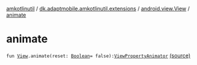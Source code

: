 [amkotlinutil](../../index.md) / [dk.adaptmobile.amkotlinutil.extensions](../index.md) / [android.view.View](index.md) / [animate](./animate.md)

# animate

`fun `[`View`](https://developer.android.com/reference/android/view/View.html)`.animate(reset: `[`Boolean`](https://kotlinlang.org/api/latest/jvm/stdlib/kotlin/-boolean/index.html)` = false): `[`ViewPropertyAnimator`](https://developer.android.com/reference/android/view/ViewPropertyAnimator.html) [(source)](https://github.com/adaptmobile-organization/amkotlinutil/tree/master/amkotlinutil/amkotlinutil/src/main/java/dk/adaptmobile/amkotlinutil/extensions/ViewAnimationExtensions.kt#L248)